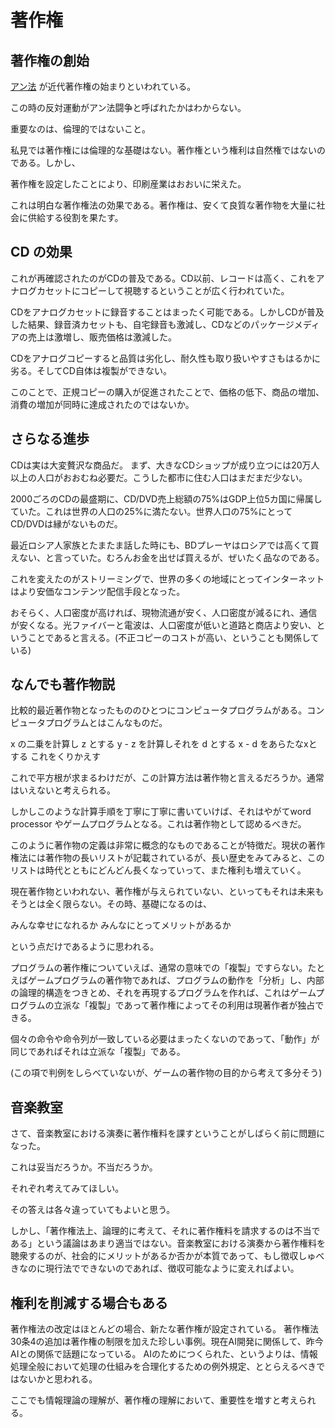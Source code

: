 # 著作権
## 著作権の創始

[アン法](https://ja.wikipedia.org/wiki/%E3%82%A2%E3%83%B3%E6%B3%95) が近代著作権の始まりといわれている。

この時の反対運動がアン法闘争と呼ばれたかはわからない。

重要なのは、倫理的ではないこと。

私見では著作権には倫理的な基礎はない。著作権という権利は自然権ではないのである。しかし、

著作権を設定したことにより、印刷産業はおおいに栄えた。

これは明白な著作権法の効果である。著作権は、安くて良質な著作物を大量に社会に供給する役割を果たす。

## CD の効果

これが再確認されたのがCDの普及である。CD以前、レコードは高く、これをアナログカセットにコピーして視聴するということが広く行われていた。

CDをアナログカセットに録音することはまったく可能である。しかしCDが普及した結果、録音済カセットも、自宅録音も激減し、CDなどのパッケージメディアの売上は激増し、販売価格は激減した。

CDをアナログコピーすると品質は劣化し、耐久性も取り扱いやすさもはるかに劣る。そしてCD自体は複製ができない。

このことで、正規コピーの購入が促進されたことで、価格の低下、商品の増加、消費の増加が同時に達成されたのではないか。

## さらなる進歩

CDは実は大変贅沢な商品だ。
まず、大きなCDショップが成り立つには20万人以上の人口がおおむね必要だ。こうした都市に住む人口はまだまだ少ない。

2000ごろのCDの最盛期に、CD/DVD売上総額の75%はGDP上位5カ国に帰属していた。これは世界の人口の25%に満たない。世界人口の75%にとってCD/DVDは縁がないものだ。

最近ロシア人家族とたまたま話した時にも、BDプレーヤはロシアでは高くて買えない、と言っていた。むろんお金を出せば買えるが、ぜいたく品なのである。

これを変えたのがストリーミングで、世界の多くの地域にとってインターネットはより安価なコンテンツ配信手段となった。

おそらく、人口密度が高ければ、現物流通が安く、人口密度が減るにれ、通信が安くなる。光ファイバーと電波は、人口密度が低いと道路と商店より安い、ということであると言える。(不正コピーのコストが高い、ということも関係している)

## なんでも著作物説

比較的最近著作物となったもののひとつにコンピュータプログラムがある。コンピュータプログラムとはこんなものだ。

x の二乗を計算し z とする
y - z を計算しそれを d とする
x - d をあらたなxとする
これをくりかえす

これで平方根が求まるわけだが、この計算方法は著作物と言えるだろうか。通常はいえないと考えられる。

しかしこのような計算手順を丁寧に丁寧に書いていけば、それはやがてword processor やゲームプログラムとなる。これは著作物として認めるべきだ。

このように著作物の定義は非常に概念的なものであることが特徴だ。現状の著作権法には著作物の長いリストが記載されているが、長い歴史をみてみると、このリストは時代とともにどんどん長くなっていって、また権利も増えていく。

現在著作物といわれない、著作権が与えられていない、といってもそれは未来もそうとは全く限らない。その時、基礎になるのは、

みんな幸せになれるか
みんなにとってメリットがあるか

という点だけであるように思われる。

プログラムの著作権についていえば、通常の意味での「複製」ですらない。たとえばゲームプログラムの著作物であれば、プログラムの動作を「分析」し、内部の論理的構造をつきとめ、それを再現するプログラムを作れば、これはゲームプログラムの立派な「複製」であって著作権によってその利用は現著作者が独占できる。

個々の命令や命令列が一致している必要はまったくないのであって、「動作」が同じであればそれは立派な「複製」である。

(この項で判例をしらべていないが、ゲームの著作物の目的から考えて多分そう)

## 音楽教室

さて、音楽教室における演奏に著作権料を課すということがしばらく前に問題になった。

これは妥当だろうか。不当だろうか。

それぞれ考えてみてほしい。

その答えは各々違っていてもよいと思う。

しかし、「著作権法上、論理的に考えて、それに著作権料を請求するのは不当である」という議論はあまり適当ではない。音楽教室における演奏から著作権料を聴衆するのが、社会的にメリットがあるか否かが本質であって、もし徴収しゅべきなのに現行法でできないのであれば、徴収可能なように変えればよい。

## 権利を削減する場合もある

著作権法の改定はほとんどの場合、新たな著作権が設定されている。
著作権法30条4の追加は著作権の制限を加えた珍しい事例。現在AI開発に関係して、昨今AIとの関係で話題になっている。
AIのためにつくられた、というよりは、情報処理全般において処理の仕組みを合理化するための例外規定、ととらえるべきではないかと思われる。

ここでも情報理論の理解が、著作権の理解において、重要性を増すと考えられる。


